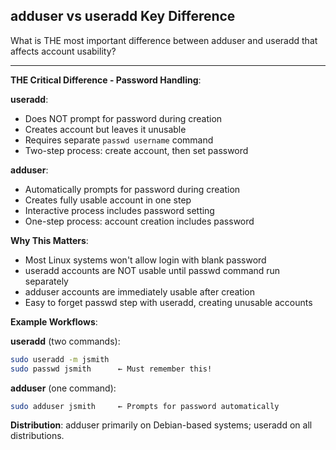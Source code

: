 ## adduser vs useradd Key Difference

What is THE most important difference between adduser and useradd that affects account usability?

---

**THE Critical Difference - Password Handling**:

**useradd**:
- Does NOT prompt for password during creation
- Creates account but leaves it unusable
- Requires separate `passwd username` command
- Two-step process: create account, then set password

**adduser**:
- Automatically prompts for password during creation
- Creates fully usable account in one step
- Interactive process includes password setting
- One-step process: account creation includes password

**Why This Matters**:
- Most Linux systems won't allow login with blank password
- useradd accounts are NOT usable until passwd command run separately
- adduser accounts are immediately usable after creation
- Easy to forget passwd step with useradd, creating unusable accounts

**Example Workflows**:

**useradd** (two commands):
```bash
sudo useradd -m jsmith
sudo passwd jsmith      ← Must remember this!
```

**adduser** (one command):
```bash
sudo adduser jsmith     ← Prompts for password automatically
```

**Distribution**: adduser primarily on Debian-based systems; useradd on all distributions.

